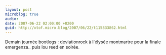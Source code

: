 ```yaml
---
layout: post
microblog: true
audio: 
date: 2007-06-22 02:00:00 +0200
guid: http://xtof.micro.blog/2007/06/22/t115833862.html
---
```

Demain journée bootlegs : deviationrock à l'élysée montmartre pour la finale emergenza.. puis lou reed en soirée.

